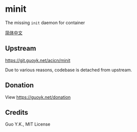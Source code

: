 # minit

The missing `init` daemon for container

[简体中文](README.zh.md)

## Upstream

<https://git.guoyk.net/acicn/minit>

Due to various reasons, codebase is detached from upstream.

## Donation

View <https://guoyk.net/donation>

## Credits

Guo Y.K., MIT License
